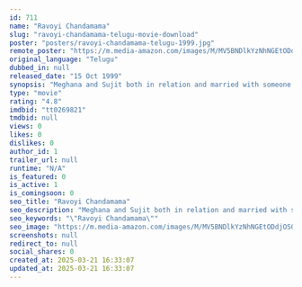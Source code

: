 ```yaml
---
id: 711
name: "Ravoyi Chandamama"
slug: "ravoyi-chandamama-telugu-movie-download"
poster: "posters/ravoyi-chandamama-telugu-1999.jpg"
remote_poster: "https://m.media-amazon.com/images/M/MV5BNDlkYzNhNGEtODdjOS00ZGZlLWE3MTktY2YzOGFkZjAwZjQwXkEyXkFqcGc@._V1_SX300.jpg"
original_language: "Telugu"
dubbed_in: null
released_date: "15 Oct 1999"
synopsis: "Meghana and Sujit both in relation and married with someone else take the same route to Vizag India from USA. As they travel together, they get to know more about each other."
type: "movie"
rating: "4.8"
imdbid: "tt0269821"
tmdbid: null
views: 0
likes: 0
dislikes: 0
author_id: 1
trailer_url: null
runtime: "N/A"
is_featured: 0
is_active: 1
is_comingsoon: 0
seo_title: "Ravoyi Chandamama"
seo_description: "Meghana and Sujit both in relation and married with someone else take the same route to Vizag India from USA. As they travel together, they get to know more about each other."
seo_keywords: "\"Ravoyi Chandamama\""
seo_image: "https://m.media-amazon.com/images/M/MV5BNDlkYzNhNGEtODdjOS00ZGZlLWE3MTktY2YzOGFkZjAwZjQwXkEyXkFqcGc@._V1_SX300.jpg"
screenshots: null
redirect_to: null
social_shares: 0
created_at: 2025-03-21 16:33:07
updated_at: 2025-03-21 16:33:07
---
```


